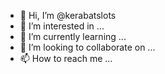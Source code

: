 - 👋 Hi, I’m @kerabatslots
- 👀 I’m interested in ...
- 🌱 I’m currently learning ...
- 💞️ I’m looking to collaborate on ...
- 📫 How to reach me ...

<!---
kerabatslots/kerabatslots is a ✨ special ✨ repository because its `README.md` (this file) appears on your GitHub profile.
You can click the Preview link to take a look at your changes.
--->
